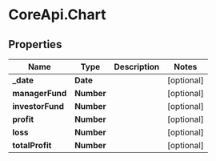 # CoreApi.Chart

## Properties
Name | Type | Description | Notes
------------ | ------------- | ------------- | -------------
**_date** | **Date** |  | [optional] 
**managerFund** | **Number** |  | [optional] 
**investorFund** | **Number** |  | [optional] 
**profit** | **Number** |  | [optional] 
**loss** | **Number** |  | [optional] 
**totalProfit** | **Number** |  | [optional] 


